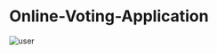 # Online-Voting-Application
![user](https://github.com/Vikash11P/Online-Voting-Application/assets/108461700/f236a2da-8cd3-4239-931c-a43d184a2960)

